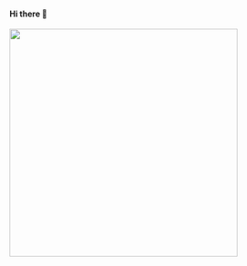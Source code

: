    #### Hi there 👋 

<img style="width: 400px;" src="https://media4.giphy.com/media/3osxYcpt78wzES1Edy/giphy.gif?cid=ecf05e47h9sqdf1dgk5i2b3ovgiiskwlnzly174caxgw0ror&rid=giphy.gif&ct=g" />

